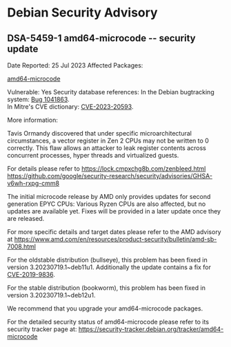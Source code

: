 
Debian Security Advisory
========================


DSA-5459-1 amd64-microcode -- security update
---------------------------------------------



Date Reported:
25 Jul 2023
Affected Packages:

[amd64-microcode](https://packages.debian.org/src:amd64-microcode)

Vulnerable:
Yes
Security database references:
In the Debian bugtracking system: [Bug 1041863](https://bugs.debian.org/cgi-bin/bugreport.cgi?bug=1041863).  
In Mitre's CVE dictionary: [CVE-2023-20593](https://security-tracker.debian.org/tracker/CVE-2023-20593).  

More information:

Tavis Ormandy discovered that under specific microarchitectural
circumstances, a vector register in Zen 2 CPUs may not be written to 0
correctly. This flaw allows an attacker to leak register contents across
concurrent processes, hyper threads and virtualized guests.


For details please refer to
<https://lock.cmpxchg8b.com/zenbleed.html>
<https://github.com/google/security-research/security/advisories/GHSA-v6wh-rxpg-cmm8>


The initial microcode release by AMD only provides updates for second
generation EPYC CPUs: Various Ryzen CPUs are also affected, but no
updates are available yet. Fixes will be provided in a later update once
they are released.


For more specific details and target dates please refer to the AMD
advisory at
<https://www.amd.com/en/resources/product-security/bulletin/amd-sb-7008.html>


For the oldstable distribution (bullseye), this problem has been fixed
in version 3.20230719.1~deb11u1. Additionally the update contains a fix
for [CVE-2019-9836](https://security-tracker.debian.org/tracker/CVE-2019-9836).


For the stable distribution (bookworm), this problem has been fixed in
version 3.20230719.1~deb12u1.


We recommend that you upgrade your amd64-microcode packages.


For the detailed security status of amd64-microcode please refer to
its security tracker page at:
<https://security-tracker.debian.org/tracker/amd64-microcode>





